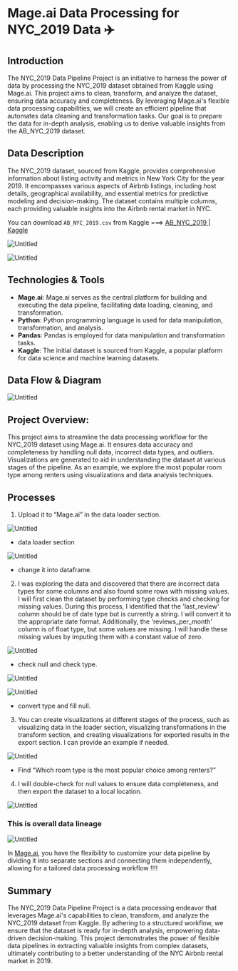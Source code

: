 # Mage.ai Data Processing for NYC_2019 Data :airplane:

## Introduction
The NYC_2019 Data Pipeline Project is an initiative to harness the power of data by processing the NYC_2019 dataset obtained from Kaggle using Mage.ai. This project aims to clean, transform, and analyze the dataset, ensuring data accuracy and completeness. By leveraging Mage.ai's flexible data processing capabilities, we will create an efficient pipeline that automates data cleaning and transformation tasks. Our goal is to prepare the data for in-depth analysis, enabling us to derive valuable insights from the AB_NYC_2019 dataset.

## Data Description
The NYC_2019 dataset, sourced from Kaggle, provides comprehensive information about listing activity and metrics in New York City for the year 2019. It encompasses various aspects of Airbnb listings, including host details, geographical availability, and essential metrics for predictive modeling and decision-making. The dataset contains multiple columns, each providing valuable insights into the Airbnb rental market in NYC.

You can download `AB_NYC_2019.csv` from Kaggle ===>
[AB_NYC_2019 | Kaggle](https://www.kaggle.com/code/jameshjkang/ab-nyc-2019)

![Untitled](https://github.com/Chaphowasit4522/Portfolio/blob/afac1cc5d490a40931c916d3fdc6015a586662aa/Projects/AB_NYC_2019/Picture/Untitled.png)

![Untitled](https://github.com/Chaphowasit4522/Portfolio/blob/afac1cc5d490a40931c916d3fdc6015a586662aa/Projects/AB_NYC_2019/Picture/Untitled%201.png)

## Technologies & Tools
-  **Mage.ai**: Mage.ai serves as the central platform for building and executing the data pipeline, facilitating data loading, cleaning, and transformation. <br>
-  **Python**: Python programming language is used for data manipulation, transformation, and analysis.<br>
-  **Pandas**: Pandas is employed for data manipulation and transformation tasks.<br>
-  **Kaggle**: The initial dataset is sourced from Kaggle, a popular platform for data science and machine learning datasets.<br>

## Data Flow & Diagram

![Untitled](https://github.com/Chaphowasit4522/Portfolio/blob/243b411b0e98e64b615feb30a4a4d17000039f6b/Projects/AB_NYC_2019/Picture/NYC_Diagram.png)

## Project Overview:
This project aims to streamline the data processing workflow for the NYC_2019 dataset using Mage.ai. It ensures data accuracy and completeness by handling null data, incorrect data types, and outliers. Visualizations are generated to aid in understanding the dataset at various stages of the pipeline. As an example, we explore the most popular room type among renters using visualizations and data analysis techniques.

## Processes

1. Upload it to “Mage.ai” in the data loader section.

![Untitled](https://github.com/Chaphowasit4522/Portfolio/blob/afac1cc5d490a40931c916d3fdc6015a586662aa/Projects/AB_NYC_2019/Picture/Untitled%202.png)

- data loader section

![Untitled](https://github.com/Chaphowasit4522/Portfolio/blob/afac1cc5d490a40931c916d3fdc6015a586662aa/Projects/AB_NYC_2019/Picture/Untitled%203.png)

- change it into dataframe.

2. I was exploring the data and discovered that there are incorrect data types for some columns and also found some rows with missing values. I will first clean the dataset by performing type checks and checking for missing values. During this process, I identified that the 'last_review' column should be of date type but is currently a string. I will convert it to the appropriate date format. Additionally, the 'reviews_per_month' column is of float type, but some values are missing. I will handle these missing values by imputing them with a constant value of zero.

![Untitled](https://github.com/Chaphowasit4522/Portfolio/blob/afac1cc5d490a40931c916d3fdc6015a586662aa/Projects/AB_NYC_2019/Picture/Untitled%204.png)

- check null and check type.

![Untitled](https://github.com/Chaphowasit4522/Portfolio/blob/afac1cc5d490a40931c916d3fdc6015a586662aa/Projects/AB_NYC_2019/Picture/Untitled%205.png)

![Untitled](https://github.com/Chaphowasit4522/Portfolio/blob/afac1cc5d490a40931c916d3fdc6015a586662aa/Projects/AB_NYC_2019/Picture/Untitled%206.png)

- convert type and fill null.

3. You can create visualizations at different stages of the process, such as visualizing data in the loader section, visualizing transformations in the transform section, and creating visualizations for exported results in the export section. I can provide an example if needed.

![Untitled](https://github.com/Chaphowasit4522/Portfolio/blob/afac1cc5d490a40931c916d3fdc6015a586662aa/Projects/AB_NYC_2019/Picture/Untitled%207.png)

- Find “Which room type is the most popular choice among renters?”

4. I will double-check for null values to ensure data completeness, and then export the dataset to a local location.

![Untitled](https://github.com/Chaphowasit4522/Portfolio/blob/afac1cc5d490a40931c916d3fdc6015a586662aa/Projects/AB_NYC_2019/Picture/Untitled%208.png)

### This is overall data lineage

![Untitled](https://github.com/Chaphowasit4522/Portfolio/blob/afac1cc5d490a40931c916d3fdc6015a586662aa/Projects/AB_NYC_2019/Picture/Untitled%209.png)

In [Mage.ai](http://mage.ai/), you have the flexibility to customize your data pipeline by dividing it into separate sections and connecting them independently, allowing for a tailored data processing workflow !!!!

## Summary
The NYC_2019 Data Pipeline Project is a data processing endeavor that leverages Mage.ai's capabilities to clean, transform, and analyze the NYC_2019 dataset from Kaggle. By adhering to a structured workflow, we ensure that the dataset is ready for in-depth analysis, empowering data-driven decision-making. This project demonstrates the power of flexible data pipelines in extracting valuable insights from complex datasets, ultimately contributing to a better understanding of the NYC Airbnb rental market in 2019.
